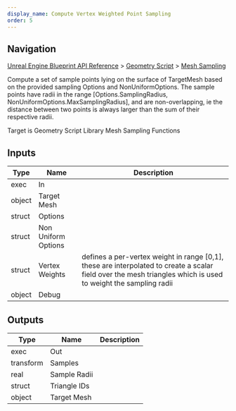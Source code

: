 ```yaml
---
display_name: Compute Vertex Weighted Point Sampling
order: 5
---
```

## Navigation

[Unreal Engine Blueprint API Reference](https://dev.epicgames.com/documentation/en-us/unreal-engine/BlueprintAPI) > [Geometry Script](https://dev.epicgames.com/documentation/en-us/unreal-engine/BlueprintAPI/GeometryScript) > [Mesh Sampling](https://dev.epicgames.com/documentation/en-us/unreal-engine/BlueprintAPI/GeometryScript/MeshSampling)

Compute a set of sample points lying on the surface of TargetMesh based on the provided sampling Options and NonUniformOptions.
The sample points have radii in the range \[Options.SamplingRadius, NonUniformOptions.MaxSamplingRadius\], and
are non-overlapping, ie the distance between two points is always larger than the sum of their respective radii.

Target is Geometry Script Library Mesh Sampling Functions

## Inputs

| Type | Name | Description |
| --- | --- | --- |
| exec | In |  |
| object | Target Mesh |  |
| struct | Options |  |
| struct | Non Uniform Options |  |
| struct | Vertex Weights | defines a per-vertex weight in range \[0,1\], these are interpolated to create a scalar field over the mesh triangles which is used to weight the sampling radii |
| object | Debug |  |

## Outputs

| Type | Name | Description |
| --- | --- | --- |
| exec | Out |  |
| transform | Samples |  |
| real | Sample Radii |  |
| struct | Triangle IDs |  |
| object | Target Mesh |  |
